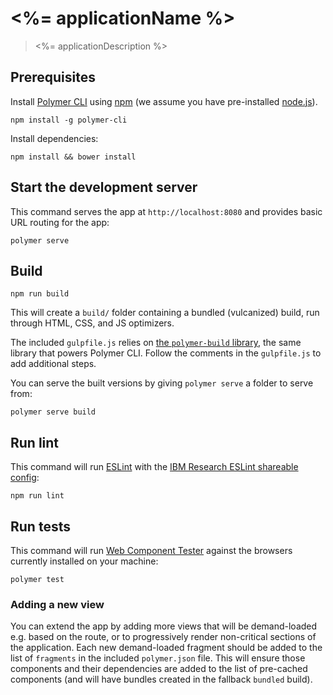 # <%= applicationName %>

> <%= applicationDescription %>

## Prerequisites

Install [Polymer CLI](https://github.com/Polymer/polymer-cli) using [npm](https://www.npmjs.com)
(we assume you have pre-installed [node.js](https://nodejs.org)).

```
npm install -g polymer-cli
```

Install dependencies:

```
npm install && bower install
```

## Start the development server

This command serves the app at `http://localhost:8080` and provides basic URL
routing for the app:

```
polymer serve
```

## Build

```
npm run build
```

This will create a `build/` folder containing a bundled (vulcanized) build, run
through HTML, CSS, and JS optimizers.

The included `gulpfile.js` relies on [the `polymer-build` library](https://github.com/Polymer/polymer-build),
the same library that powers Polymer CLI. Follow the comments in the
`gulpfile.js` to add additional steps.

You can serve the built versions by giving `polymer serve` a folder to serve
from:

```
polymer serve build
```

## Run lint

This command will run [ESLint](https://github.com/eslint/eslint) with the
[IBM Research ESLint shareable config](https://github.com/IBMResearch/eslint-config-ibmresearch):

```
npm run lint
```

## Run tests

This command will run [Web Component Tester](https://github.com/Polymer/web-component-tester)
against the browsers currently installed on your machine:

```
polymer test
```

### Adding a new view

You can extend the app by adding more views that will be demand-loaded e.g.
based on the route, or to progressively render non-critical sections of the
application. Each new demand-loaded fragment should be added to the list of
`fragments` in the included `polymer.json` file. This will ensure those
components and their dependencies are added to the list of pre-cached components
(and will have bundles created in the fallback `bundled` build).
